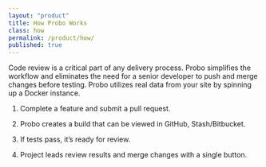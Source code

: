 ```yaml
---
layout: "product"
title: How Probo Works
class: how
permalink: /product/how/
published: true
---
```

Code review is a critical part of any delivery process. Probo simplifies the workflow and eliminates the need for a senior developer to push and merge changes before testing. Probo utilizes real data from your site by spinning up a Docker instance.

1. Complete a feature and submit a pull request.

2. Probo creates a build that can be viewed in GitHub, Stash/Bitbucket.

3. If tests pass, it’s ready for review.

4. Project leads review results and merge changes with a single button.

